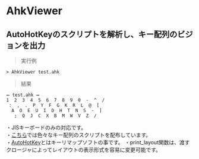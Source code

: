# AhkViewer
## AutoHotKeyのスクリプトを解析し、キー配列のビジョンを出力

>実行例

    > AhkViewer test.ahk

>結果

    ➖ test.ahk ➖
    1  2  3  4  5  6  7  8  9  0  -  ^  /
     :  ,  .  P  Y  F  G  K  R  L  @  [
      A  O  E  U  I  D  H  T  N  S  -  ]
       ;  Q  J  C  X  B  M  W  V  Z  /

・JISキーボードのみの対応です。  
・[こちら](https://github.com/yudai-uehara/Key-Layouts)では色々なキー配列のスクリプトを配布しています。  
・[AutoHotKey](https://autohotkey.com/)とはキーリマップソフトの事です。
・print_layout関数は、渡すクロージャによってレイアウトの表示形式を容易に変更可能です。
